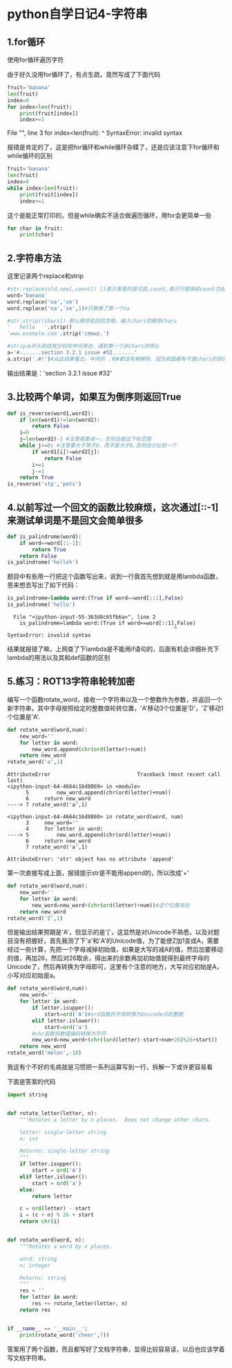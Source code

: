 # python自学日记4-字符串

## 1.for循环

使用for循环遍历字符

由于好久没用for循环了，有点生疏，竟然写成了下面代码

```python
fruit='banana'
len(fruit)
index=0
for index<len(fruit):
    print(fruit[index])
    index+=1
```

File "<ipython-input-2-f904b63b5686>", line 3
    for index<len(fruit):
             ^
SyntaxError: invalid syntax

报错是肯定的了，这是把for循环和while循环杂糅了，还是应该注意下for循环和while循环的区别

```python
fruit='banana'
len(fruit)
index=0
while index<len(fruit):
    print(fruit[index])
    index+=1
```

这个是能正常打印的，但是while确实不适合做遍历循环，用for会更简单一些

```python
for char in fruit:
    print(char)
```

## 2.字符串方法

这里记录两个replace和strip

```python
#str.replace(old,new[,count]) []表示里面的是可选,count,表示只替换前count次出现
word='banana'
word.replace('na','se')
word.replace('na','se',1)#只替换了第一个na
```

```python
#str.strip([chars]) 默认移除前后的空格，输入chars则移除chars
'   hello   '.strip()
'www.example.com'.strip('cmowz.')
```

```python
#strip从开头和结尾分别向中间筛选，遇到第一个非chars则停止
a='#.......section 3.2.1 issue #32.......'
a.strip('.#!')#从此结果看出，中间的 .和#都没有被移除，因为前面都有不是chars的部分 
```

输出结果是：'section 3.2.1 issue #32'

## 3.比较两个单词，如果互为倒序则返回True

```python
def is_reverse(word1,word2):
    if len(word1)!=len(word2):
        return False
    i=0
    j=len(word2)-1 #注意需要减一，否则会超出下标范围
    while j>=0: #注意要大于等于0，而不是大于0,否则会少比较一个
        if word1[i]!=word2[j]:
            return False
        i+=1
        j-=1
    return True
is_reverse('stp','pots')
```

## 4.以前写过一个回文的函数比较麻烦，这次通过[::-1]来测试单词是不是回文会简单很多

```python
def is_palindrome(word):
    if word==word[::-1]:
        return True
    return False
is_palindrome('helleh')
```

题目中有些用一行把这个函数写出来，说到一行我首先想到就是用lambda函数，思来想去写出了如下代码：

```python
is_palindrome=lambda word:(True if word==word[::1],False)
is_palindrome('hello')
```

```
  File "<ipython-input-55-363d8c65fb6a>", line 2
    is_palindrome=lambda word:(True if word==word[::1],False)
                                                      ^
SyntaxError: invalid syntax
```

结果就报错了嘛，上网查了下lambda是不能用if语句的，后面有机会详细补充下lambda的用法以及其和def函数的区别

## 5.练习：ROT13字符串轮转加密

编写一个函数rotate_word，接收一个字符串以及一个整数作为参数，并返回一个新字符串，其中字母按照给定的整数值轮转位置，'A'移动3个位置是'D'，'Z'移动1个位置是'A'.

```python
def rotate_word(word,num):
    new_word=''
    for letter in word:
        new_word.append(chr(ord(letter)+num))
    return new_word
rotate_word('a',1)
```

```
AttributeError                            Traceback (most recent call last)
<ipython-input-64-4664c16d8869> in <module>
      5         new_word.append(chr(ord(letter)+num))
      6     return new_word
----> 7 rotate_word('a',1)

<ipython-input-64-4664c16d8869> in rotate_word(word, num)
      3     new_word=''
      4     for letter in word:
----> 5         new_word.append(chr(ord(letter)+num))
      6     return new_word
      7 rotate_word('a',1)

AttributeError: 'str' object has no attribute 'append'
```

第一次直接写成上面，报错提示str是不能用append的，所以改成'+'

```python
def rotate_word(word,num):
    new_word=''
    for letter in word:
        new_word=new_word+(chr(ord(letter)+num))#这个位置改动
    return new_word
rotate_word('Z',1)
```

但是输出结果预期是'A'，但显示的是'['，这显然是对Unicode不熟悉，以及对题目没有把握好，首先我测了下'a'和'A'的Unicode值，为了能使Z加1变成A，需要经过一些计算，先把一个字母减掉初始值，如果是大写的减A的值，然后加要移动的值，再加26，然后对26取余，得出来的余数再加初始值就得到最终字母的Unicode了，然后再转换为字母即可，这里有个注意的地方，大写对应初始是A，小写对应初始是a。

```python
def rotate_word(word,num):
    new_word=''
    for letter in word:
        if letter.isupper():
            start=ord('A')#ord函数将字母转换为Unicode点的整数
        elif letter.islower():
            start=ord('a')
        #chr函数将数值编码转换为字符
        new_word=new_word+(chr((ord(letter)-start+num+26)%26+start))
    return new_word
rotate_word('melon',-10)
```

我这有个不好的毛病就是习惯把一系列运算写到一行，拆解一下或许更容易看

下面是答案的代码

```python
import string


def rotate_letter(letter, n):
    """Rotates a letter by n places.  Does not change other chars.

    letter: single-letter string
    n: int

    Returns: single-letter string
    """
    if letter.isupper():
        start = ord('A')
    elif letter.islower():
        start = ord('a')
    else:
        return letter

    c = ord(letter) - start
    i = (c + n) % 26 + start
    return chr(i)


def rotate_word(word, n):
    """Rotates a word by n places.

    word: string
    n: integer

    Returns: string
    """
    res = ''
    for letter in word:
        res += rotate_letter(letter, n)
    return res


if __name__ == '__main__':
	print(rotate_word('cheer',7))
```

答案用了两个函数，而且都写好了文档字符串，显得比较容易读，以后也应该学着写文档字符串。